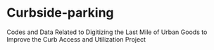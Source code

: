 # Curbside-parking
Codes and Data Related to Digitizing the Last Mile of Urban Goods to Improve the Curb Access and Utilization Project
